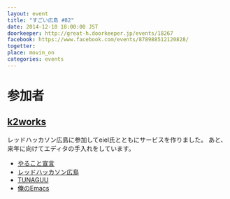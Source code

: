 ```yaml
---
layout: event
title: "すごい広島 #82"
date: 2014-12-10 18:00:00 JST
doorkeeper: http://great-h.doorkeeper.jp/events/18267
facebook: https://www.facebook.com/events/878988512120828/
togetter:
place: movin_on
categories: events
---
```


# 参加者

## [k2works](https://github.com/k2works)

レッドハッカソン広島に参加してeiel氏とともにサービスを作りました。
あと、来年に向けてエディタの手入れをしています。

* [やること宣言](https://github.com/great-h/great-h.github.io/issues/1398)
* [レッドハッカソン広島](http://www.pasonatech.co.jp/search/features_plan/RHhiroshima.jsp)
* [TUNAGUU](https://tunaguu.herokuapp.com/)
* [俺のEmacs](https://github.com/k2works/emacs-env) 
